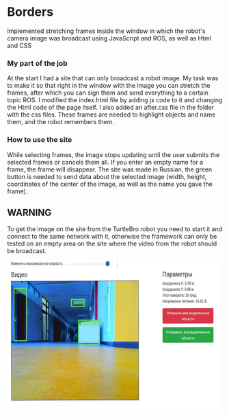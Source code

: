# Borders
Implemented stretching frames inside the window in which the robot's camera image was broadcast using JavaScript and ROS, as well as Html and CSS
### My part of the job
At the start I had a site that can only broadcast a robot image. My task was to make it so that right in the window with the image you can stretch the frames, after which you can sign them and send everything to a certain topic ROS. I modified the index.html file by adding js code to it and changing the Html code of the page itself. I also added an after.css file in the folder with the css files. These frames are needed to highlight objects and name them, and the robot remembers them.
### How to use the site 
While selecting frames, the image stops updating until the user submits the selected frames or cancels them all. If you enter an empty name for a frame, the frame will disappear. The site was made in Russian, the green button is needed to send data about the selected image (width, height, coordinates of the center of the image, as well as the name you gave the frame).
## WARNING
To get the image on the site from the TurtleBro robot you need to start it and connect to the same network with it, otherwise the framework can only be tested on an empty area on the site where the video from the robot should be broadcast.

<img src="https://github.com/gleverrr/BordersJS/blob/main/screen.png" alt="screen" height = "350">
